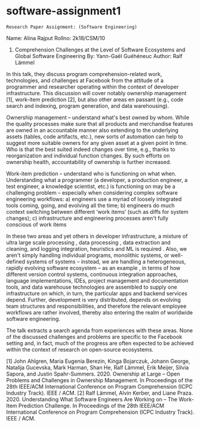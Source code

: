 # software-assignment1


	Research Paper Assignment: (Software Engineering) 
 
Name: Alina Rajput 
Rollno: 2k18/CSM/10 
 
01) Comprehension Challenges at the Level of Software Ecosystems and Global Software Engineering 
By: Yann-Gaël Guéhéneuc Author: Ralf Lämmel 
 
In this talk, they discuss program comprehension-related work, technologies, and challenges at Facebook from the attitude of a programmer and researcher operating within the context of developer infrastructure. This discussion will cover notably ownership management [1], work-item prediction [2], but also other areas en passant (e.g., code search and indexing, program generation, and data warehousing). 
 
Ownership management – understand what's best owned by whom. While the quality processes make sure that all products and merchandise features are owned in an accountable manner also extending to the underlying assets (tables, code artifacts, etc.), new sorts of automation can help to suggest more suitable owners for any given asset at a given point in time. Who is that the best suited indeed changes over time, e.g., thanks to reorganization and individual function changes. By such efforts on ownership health, accountability of ownership is further increased. 
 
Work-item prediction – understand who is functioning on what when. Understanding what a programmer (a developer, a production engineer, a test engineer, a knowledge scientist, etc.) is functioning on may be a challenging problem – especially when considering complex software engineering workflows: a) engineers use a myriad of loosely integrated tools coming, going, and evolving all the time; b) engineers do much context switching between different ‘work items’ (such as diffs for system changes); c) infrastructure and engineering processes aren't fully conscious of work items 
 
In these two areas and yet others in developer infrastructure, a mixture of ultra large scale processing , data processing , data extraction and cleaning, and logging integration, heuristics and ML is required . Also, we aren't simply handling individual programs, monolithic systems, or well-defined systems of systems – instead, we are handling a heterogeneous, rapidly evolving software ecosystem – as an example , in terms of how different version control systems, continuous integration approaches, language implementations, IDEs, project management and documentation tools, and data warehouse technologies are assembled to supply one infrastructure on which, in turn, the particular apps and backend services depend. Further, development is very distributed, depends on evolving team structures and responsibilities, and therefore the relevant employee workflows are rather involved, thereby also entering the realm of worldwide software 	engineering. 
 
The talk extracts a search agenda from experiences with these areas. None of the discussed challenges and problems are specific to the Facebook setting and, in fact, much of the progress are often expected to be achieved within the context of research on open-source ecosystems. 
 
[1]	John Ahlgren, Maria Eugenia Berezin, Kinga Bojarczuk, Johann George, Natalija Gucevska, Mark Harman, 
Shan He, Ralf Lämmel, Erik Meijer, Silvia Sapora, and Justin Spahr-Summers. 2020. Ownership at Large – Open Problems and Challenges in Ownership Management. In Proceedings of the 28th IEEE/ACM International Conference on Program Comprehension (ICPC Industry Track). IEEE / ACM. 
[2]	Ralf Lämmel, Alvin Kerber, and Liane Praza. 2020. Understanding What Software Engineers Are Working on – The Work-Item Prediction Challenge. In Proceedings of the 28th IEEE/ACM International Conference on Program Comprehension (ICPC Industry Track). IEEE / ACM. 
 

